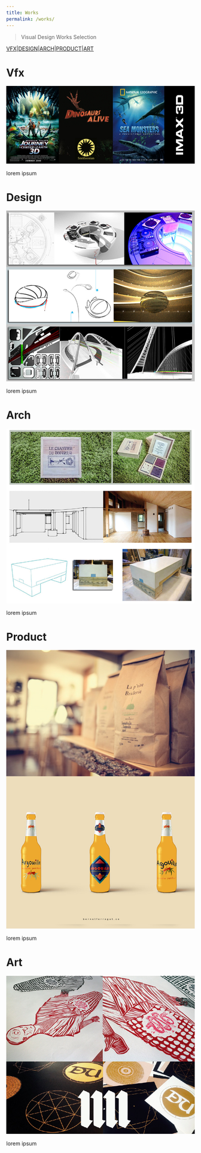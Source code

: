 ```yaml
---
title: Works
permalink: /works/
---
```


>Visual Design Works Selection

[VFX](#vfx)|[DESIGN](#design)|[ARCH](#arch)|[PRODUCT](#product)|[ART](#art)

# Vfx

![IMAGE](/images/VFX1.jpg)

lorem ipsum

# Design

![IMAGE](/images/DESIGN1.jpg)

lorem ipsum

# Arch

![IMAGE](/images/INNER1.jpeg)

lorem ipsum

# Product

![PRODUCT](/images/PRODUCT1.jpg)

lorem ipsum

# Art

![IMAGE](/images/ART1.jpg)

lorem ipsum












